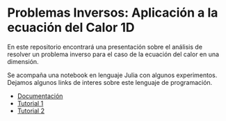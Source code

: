 # Problemas Inversos: Aplicación a la ecuación del Calor 1D

En este repositorio encontrará una presentación sobre el análisis de resolver un problema inverso para el caso de la ecuación del calor en una dimensión. 

Se acompaña una notebook en lenguaje Julia con algunos experimentos. Dejamos algunos links de interes sobre este lenguaje de programación. 

- [Documentación](https://julialang.org/)
- [Tutorial 1](https://iojea.github.io/curso-julia/)
- [Tutorial 2](https://www.matecdev.com/posts/julia-tutorial-science-engineering.html)
